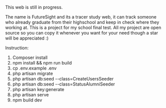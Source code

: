This web is still in progress.

The name is FutureSight and its a tracer study web, it can track someone who already graduate from their highschool and keep in check where they working at.
This is a project for my school final test. All my project are open source so you can copy it whenever you want for your need though a star will be appreciated :)

Instruction:

1. Composer install
2. npm install && npm run build
3. cp .env.example .env
4. php artisan migrate
5. php artisan db:seed --class=CreateUsersSeeder
6. php artisan db:seed --class=StatusAlumniSeeder
7. php artisan key:generate
8. php artisan serve
9. npm build dev
